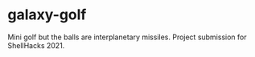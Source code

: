 # galaxy-golf
Mini golf but the balls are interplanetary missiles. Project submission for ShellHacks 2021.
